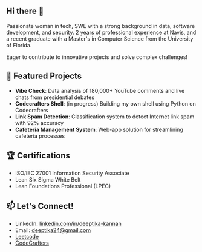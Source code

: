 ## Hi there 👋

Passionate woman in tech, SWE with a strong background in data, software development, and security. 2 years of professional experience at Navis, and a recent graduate with a Master's in Computer Science from the University of Florida. 

Eager to contribute to innovative projects and solve complex challenges!

## 🚀 Featured Projects

- **Vibe Check**: Data analysis of 180,000+ YouTube comments and live chats from presidential debates
- **Codecrafters Shell**: (in progress) Building my own shell using Python on Codecrafters
- **Link Spam Detection**: Classification system to detect Internet link spam with 92% accuracy
- **Cafeteria Management System**: Web-app solution for streamlining cafeteria processes

## 🏆 Certifications

- ISO/IEC 27001 Information Security Associate
- Lean Six Sigma White Belt
- Lean Foundations Professional (LPEC)

## 📫 Let's Connect!

- LinkedIn: [linkedin.com/in/deeptika-kannan](https://linkedin.com/in/deeptika-kannan)
- Email: [deeptika24@gmail.com](deeptika24@gmail.com)
- [Leetcode](https://leetcode.com/u/deepsri1905/)
- [CodeCrafters](https://app.codecrafters.io/users/deeptika)
